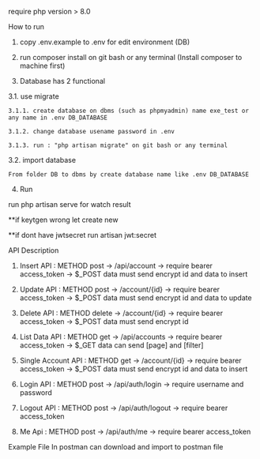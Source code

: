 require php version > 8.0

How to run

1. copy .env.example to .env for edit environment (DB)

2. run composer install on git bash or any terminal (Install composer to machine first)

3. Database has 2 functional

3.1. use migrate

    3.1.1. create database on dbms (such as phpmyadmin) name exe_test or any name in .env DB_DATABASE

    3.1.2. change database usename password in .env

    3.1.3. run : "php artisan migrate" on git bash or any terminal

3.2. import database 

    From folder DB to dbms by create database name like .env DB_DATABASE

4. Run 

run php artisan serve for watch result

**if keytgen wrong let create new

**if dont have jwtsecret run artisan jwt:secret

API Description

1. Insert API : METHOD post -> /api/account ->  require bearer access_token -> $_POST data must send encrypt id and data to insert

2. Update API : METHOD post -> /account/{id} ->  require bearer access_token -> $_POST data must send encrypt id and data to update

3. Delete API : METHOD delete -> /account/{id} ->  require bearer access_token -> $_POST data must send encrypt id

4. List Data API : METHOD get -> /api/accounts ->  require bearer access_token -> $_GET data can send [page] and [filter]

5. Single Account API : METHOD get -> /account/{id} ->  require bearer access_token -> $_POST data must send encrypt id and data to insert

5. Login API : METHOD post -> /api/auth/login -> require username and password

6. Logout API : METHOD post -> /api/auth/logout ->  require bearer access_token

7. Me Api : METHOD post -> /api/auth/me ->  require bearer access_token

Example File In postman can download and import to postman file